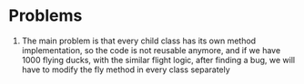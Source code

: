 # Problems
1. The main problem is that every child class has its own method implementation, 
so the code is not reusable anymore, and if we have 1000 flying ducks, 
with the similar flight logic, after finding a bug,
we will have to modify the fly method in every class separately
